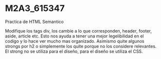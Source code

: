 # M2A3_615347
Practica de HTML Semantico

Modifique los tags div, los cambie a lo que corresponden, header, footer, aside, article etc.
Esto nos ayuda a tener una mejor legelibilidad en el codigo y lo hace ver mucho mas organizado. 
Asimismo quite algunos strongs por h2 o simplemente los quite porque no los considere relevantes. 
El strong no se utiliza para el diseño, para el diseño se utiliza el CSS. 
